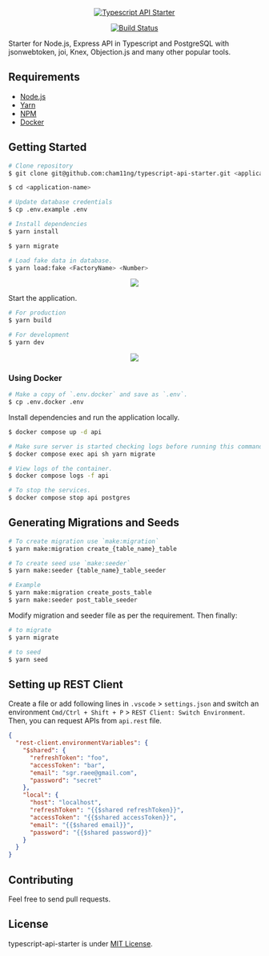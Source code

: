 <p align="center"><a href="https://imgur.com/A1URjPL"><img alt="Typescript API Starter" src="https://i.imgur.com/A1URjPL.png"></a></p>
<p align="center">
  <a href="https://github.com/cham11ng/typescript-api-starter/actions/workflows/ci.yml">
    <img src="https://github.com/cham11ng/typescript-api-starter/actions/workflows/ci.yml/badge.svg" alt="Build Status">
  </a>
</p>

Starter for Node.js, Express API in Typescript and PostgreSQL with jsonwebtoken, joi, Knex, Objection.js and many other popular tools.

## Requirements

- [Node.js](https://yarnpkg.com/en/docs/install)
- [Yarn](https://yarnpkg.com/en/docs/install)
- [NPM](https://docs.npmjs.com/getting-started/installing-node)
- [Docker](https://docs.docker.com/install/)

## Getting Started

```bash
# Clone repository
$ git clone git@github.com:cham11ng/typescript-api-starter.git <application-name>

$ cd <application-name>

# Update database credentials
$ cp .env.example .env

# Install dependencies
$ yarn install

$ yarn migrate
```

```bash
# Load fake data in database.
$ yarn load:fake <FactoryName> <Number>
```

<p align="center">
  <a href="https://imgur.com/gallery/d2M09Qj"><img src="https://i.imgur.com/d2M09Qj.gif" /></a>
</p>

Start the application.

```bash
# For production
$ yarn build

# For development
$ yarn dev
```

<p align="center">
  <a href="https://imgur.com/gallery/4rhTo"><img src="https://i.imgur.com/GpcDbLB.gif" /></a>
</p>

### Using Docker

```bash
# Make a copy of `.env.docker` and save as `.env`.
$ cp .env.docker .env
```

Install dependencies and run the application locally.

```bash
$ docker compose up -d api

# Make sure server is started checking logs before running this command
$ docker compose exec api sh yarn migrate
```

```bash
# View logs of the container.
$ docker compose logs -f api

# To stop the services.
$ docker compose stop api postgres
```

## Generating Migrations and Seeds

```bash
# To create migration use `make:migration`
$ yarn make:migration create_{table_name}_table

# To create seed use `make:seeder`
$ yarn make:seeder {table_name}_table_seeder
```

```bash
# Example
$ yarn make:migration create_posts_table
$ yarn make:seeder post_table_seeder
```

Modify migration and seeder file as per the requirement. Then finally:

```bash
# to migrate
$ yarn migrate

# to seed
$ yarn seed
```

## Setting up REST Client

Create a file or add following lines in `.vscode` > `settings.json` and switch an environment `Cmd/Ctrl + Shift + P` > `REST Client: Switch Environment`. Then, you can request APIs from `api.rest` file.

```json
{
  "rest-client.environmentVariables": {
    "$shared": {
      "refreshToken": "foo",
      "accessToken": "bar",
      "email": "sgr.raee@gmail.com",
      "password": "secret"
    },
    "local": {
      "host": "localhost",
      "refreshToken": "{{$shared refreshToken}}",
      "accessToken": "{{$shared accessToken}}",
      "email": "{{$shared email}}",
      "password": "{{$shared password}}"
    }
  }
}
```

## Contributing

Feel free to send pull requests.

## License

typescript-api-starter is under [MIT License](LICENSE).
